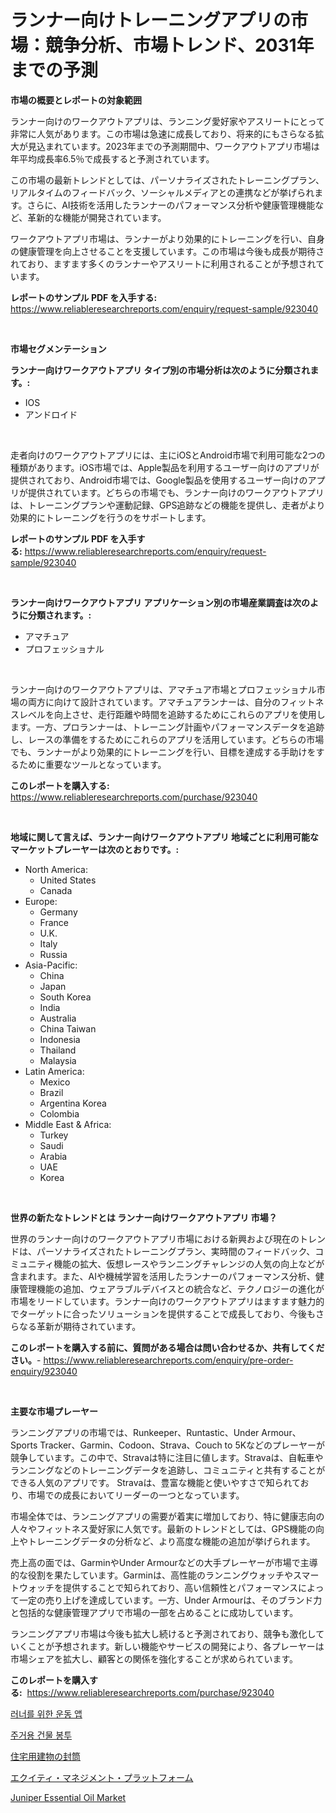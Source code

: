 <p><h1>ランナー向けトレーニングアプリの市場：競争分析、市場トレンド、2031年までの予測</h1></p><p><strong>市場の概要とレポートの対象範囲</strong></p>
<p><p>ランナー向けのワークアウトアプリは、ランニング愛好家やアスリートにとって非常に人気があります。この市場は急速に成長しており、将来的にもさらなる拡大が見込まれています。2023年までの予測期間中、ワークアウトアプリ市場は年平均成長率6.5％で成長すると予測されています。</p><p>この市場の最新トレンドとしては、パーソナライズされたトレーニングプラン、リアルタイムのフィードバック、ソーシャルメディアとの連携などが挙げられます。さらに、AI技術を活用したランナーのパフォーマンス分析や健康管理機能など、革新的な機能が開発されています。</p><p>ワークアウトアプリ市場は、ランナーがより効果的にトレーニングを行い、自身の健康管理を向上させることを支援しています。この市場は今後も成長が期待されており、ますます多くのランナーやアスリートに利用されることが予想されています。</p></p>
<p><strong>レポートのサンプル PDF を入手する:</strong> <a href="https://www.reliableresearchreports.com/enquiry/request-sample/923040">https://www.reliableresearchreports.com/enquiry/request-sample/923040</a></p>
<p>&nbsp;</p>
<p><strong>市場セグメンテーション</strong></p>
<p><strong>ランナー向けワークアウトアプリ タイプ別の市場分析は次のように分類されます。:</strong></p>
<p><ul><li>IOS</li><li>アンドロイド</li></ul></p>
<p>&nbsp;</p>
<p><p>走者向けのワークアウトアプリには、主にiOSとAndroid市場で利用可能な2つの種類があります。iOS市場では、Apple製品を利用するユーザー向けのアプリが提供されており、Android市場では、Google製品を使用するユーザー向けのアプリが提供されています。どちらの市場でも、ランナー向けのワークアウトアプリは、トレーニングプランや運動記録、GPS追跡などの機能を提供し、走者がより効果的にトレーニングを行うのをサポートします。</p></p>
<p><strong>レポートのサンプル PDF を入手する:</strong>&nbsp;<a href="https://www.reliableresearchreports.com/enquiry/request-sample/923040">https://www.reliableresearchreports.com/enquiry/request-sample/923040</a></p>
<p>&nbsp;</p>
<p><strong> ランナー向けワークアウトアプリ アプリケーション別の市場産業調査は次のように分類されます。:</strong></p>
<p><ul><li>アマチュア</li><li>プロフェッショナル</li></ul></p>
<p>&nbsp;</p>
<p><p>ランナー向けのワークアウトアプリは、アマチュア市場とプロフェッショナル市場の両方に向けて設計されています。アマチュアランナーは、自分のフィットネスレベルを向上させ、走行距離や時間を追跡するためにこれらのアプリを使用します。一方、プロランナーは、トレーニング計画やパフォーマンスデータを追跡し、レースの準備をするためにこれらのアプリを活用しています。どちらの市場でも、ランナーがより効果的にトレーニングを行い、目標を達成する手助けをするために重要なツールとなっています。</p></p>
<p><strong>このレポートを購入する:</strong>&nbsp; <a href="https://www.reliableresearchreports.com/purchase/923040">https://www.reliableresearchreports.com/purchase/923040</a></p>
<p>&nbsp;</p>
<p><strong>地域に関して言えば、ランナー向けワークアウトアプリ 地域ごとに利用可能なマーケットプレーヤーは次のとおりです。:</strong></p>
<p><ul>
    <li>
        North America:
        <ul>
            <li>United States</li>
            <li>Canada</li>
        </ul>
    </li>
    <li>
        Europe:
        <ul>
            <li>Germany</li>
            <li>France</li>
            <li>U.K.</li>
            <li>Italy</li>
            <li>Russia</li>
        </ul>
    </li>
    <li>
        Asia-Pacific:
        <ul>
            <li>China</li>
            <li>Japan</li>
            <li>South Korea</li>
            <li>India</li>
            <li>Australia</li>
            <li>China Taiwan</li>
            <li>Indonesia</li>
            <li>Thailand</li>
            <li>Malaysia</li>
        </ul>
    </li>
    <li>
        Latin America:
        <ul>
            <li>Mexico</li>
            <li>Brazil</li>
            <li>Argentina Korea</li>
            <li>Colombia</li>
        </ul>
    </li>
    <li>
        Middle East & Africa:
        <ul>
            <li>Turkey</li>
            <li>Saudi</li>
            <li>Arabia</li>
            <li>UAE</li>
            <li>Korea</li>
        </ul>
    </li>
    </ul></p>
<p>&nbsp;</p>
<p><strong>世界の新たなトレンドとは ランナー向けワークアウトアプリ 市場？</strong></p>
<p><p>世界のランナー向けのワークアウトアプリ市場における新興および現在のトレンドは、パーソナライズされたトレーニングプラン、実時間のフィードバック、コミュニティ機能の拡大、仮想レースやランニングチャレンジの人気の向上などが含まれます。また、AIや機械学習を活用したランナーのパフォーマンス分析、健康管理機能の追加、ウェアラブルデバイスとの統合など、テクノロジーの進化が市場をリードしています。ランナー向けのワークアウトアプリはますます魅力的でターゲットに合ったソリューションを提供することで成長しており、今後もさらなる革新が期待されています。</p></p>
<p><strong>このレポートを購入する前に、質問がある場合は問い合わせるか、共有してください。</strong>- <a href="https://www.reliableresearchreports.com/enquiry/pre-order-enquiry/923040">https://www.reliableresearchreports.com/enquiry/pre-order-enquiry/923040</a></p>
<p>&nbsp;</p>
<p><strong>主要な市場プレーヤー</strong></p>
<p><p>ランニングアプリの市場では、Runkeeper、Runtastic、Under Armour、Sports Tracker、Garmin、Codoon、Strava、Couch to 5Kなどのプレーヤーが競争しています。この中で、Stravaは特に注目に値します。Stravaは、自転車やランニングなどのトレーニングデータを追跡し、コミュニティと共有することができる人気のアプリです。 Stravaは、豊富な機能と使いやすさで知られており、市場での成長においてリーダーの一つとなっています。</p><p>市場全体では、ランニングアプリの需要が着実に増加しており、特に健康志向の人々やフィットネス愛好家に人気です。最新のトレンドとしては、GPS機能の向上やトレーニングデータの分析など、より高度な機能の追加が挙げられます。</p><p>売上高の面では、GarminやUnder Armourなどの大手プレーヤーが市場で主導的な役割を果たしています。Garminは、高性能のランニングウォッチやスマートウォッチを提供することで知られており、高い信頼性とパフォーマンスによって一定の売り上げを達成しています。一方、Under Armourは、そのブランド力と包括的な健康管理アプリで市場の一部を占めることに成功しています。</p><p>ランニングアプリ市場は今後も拡大し続けると予測されており、競争も激化していくことが予想されます。新しい機能やサービスの開発により、各プレーヤーは市場シェアを拡大し、顧客との関係を強化することが求められています。</p></p>
<p><strong>このレポートを購入する:</strong>&nbsp;&nbsp;<a href="https://www.reliableresearchreports.com/purchase/923040">https://www.reliableresearchreports.com/purchase/923040</a></p>
<p><p><a href="https://github.com/sougarounis/Market-Research-Report-List-2/blob/main/8423032182636.md">러너를 위한 운동 앱</a></p><p><a href="https://github.com/laholand/Market-Research-Report-List-2/blob/main/5849349182635.md">주거용 건물 봉투</a></p><p><a href="https://github.com/lababdou/Market-Research-Report-List-2/blob/main/4470283182640.md">住宅用建物の封筒</a></p><p><a href="https://github.com/mohamedbakry57/Market-Research-Report-List-2/blob/main/8492541182639.md">エクイティ・マネジメント・プラットフォーム</a></p><p><a href="https://issuu.com/reportprime-2/docs/juniper-essential-oil-market-size-2030.pptx">Juniper Essential Oil Market</a></p></p>
